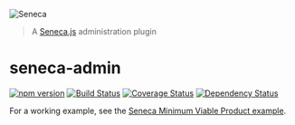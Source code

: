 ![Seneca](http://senecajs.org/files/assets/seneca-logo.png)
> A [Seneca.js](http://senecajs.org) administration plugin

# seneca-admin
[![npm version][npm-badge]][npm-url]
[![Build Status][travis-badge]][travis-url]
[![Coverage Status][coveralls-badge]][coveralls-url]
[![Dependency Status][david-badge]][david-url]

For a working example, see the [Seneca Minimum Viable Product example](https://github.com/rjrodger/seneca-mvp).


[npm-badge]: https://badge.fury.io/js/seneca-admin.svg
[npm-url]: https://badge.fury.io/js/seneca-admin
[travis-badge]: https://api.travis-ci.org/rjrodger/seneca-admin.svg
[travis-url]: https://travis-ci.org/rjrodger/seneca-admin
[coveralls-badge]:https://coveralls.io/repos/rjrodger/seneca-admin/badge.svg?branch=master&service=github
[coveralls-url]: https://coveralls.io/github/rjrodger/seneca-admin?branch=master
[david-badge]: https://david-dm.org/rjrodger/seneca-admin.svg
[david-url]: https://david-dm.org/rjrodger/seneca-admin
